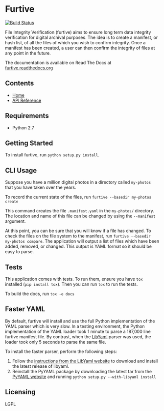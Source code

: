 Furtive
=======

[![Build Status](https://travis-ci.org/dbryant4/furtive.svg?branch=master)](https://travis-ci.org/dbryant4/furtive)

File Integrity Verification (furtive) aims to ensure long term data integrity verification for digital archival purposes. The idea is to create a manifest, or hash list, of all the files of which you wish to confirm integrity. Once a manifest has been created, a user can then confirm the integrity of files at any point in the future.

The documentation is available on Read The Docs at [furtive.readthedocs.org](https://furtive.readthedocs.org/)

Contents
--------
* [Home](index.md)
* [API Reference](api_ref.md)

## Requirements

- Python 2.7


## Getting Started

To install furtive, run `python setup.py install`.

## CLI Usage

Suppose you have a million digital photos in a directory called `my-photos` that you have taken over the years.

To record the current state of the files, run `furtive --basedir my-photos create`

This command creates the file `.manifest.yaml` in the `my-photos/` directory. The location and name of this file can be changed by using the `--manifest` argument.

At this point, you can be sure that you will know if a file has changed. To check the files on the file system to the manifest, run `furtive --basedir my-photos compare`. The application will output a list of files which have been added, removed, or changed. This output is YAML format so it should be easy to parse.

## Tests

This application comes with tests. To run them, ensure you have `tox` installed (`pip install tox`). Then you can run `tox` to run the tests.

To build the docs, run `tox -e docs`

## Faster YAML

By default, furtive will install and use the full Python implementation of the YAML parser which is very slow. In a testing environment, the Python implementation of the YAML loader took 1 minute to parse a 187,000 line furtive manifest file. By contrast, when the [LibYaml](http://pyyaml.org/wiki/LibYAML) parser was used, the loader took only 5 seconds to parse the same file.

To install the faster parser, perform the following steps:

1. Follow the [instructions from the LibYaml website](http://pyyaml.org/wiki/LibYAML) to download and install the latest release of libyaml.
2. Reinstall the PyYAML package by downloading the latest tar from the [PyYAML website](http://pyyaml.org/wiki/PyYAMLDocumentation) and running `python setup.py --with-libyaml install`

## Licensing

LGPL
